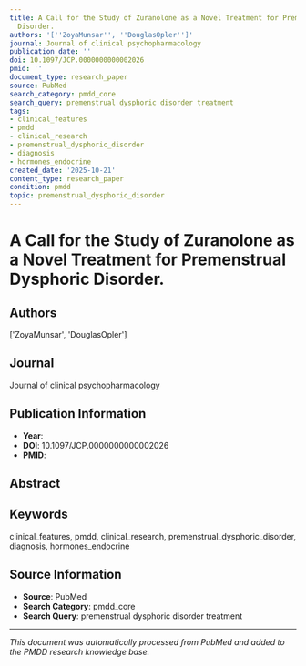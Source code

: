 ```yaml
---
title: A Call for the Study of Zuranolone as a Novel Treatment for Premenstrual Dysphoric
  Disorder.
authors: '[''ZoyaMunsar'', ''DouglasOpler'']'
journal: Journal of clinical psychopharmacology
publication_date: ''
doi: 10.1097/JCP.0000000000002026
pmid: ''
document_type: research_paper
source: PubMed
search_category: pmdd_core
search_query: premenstrual dysphoric disorder treatment
tags:
- clinical_features
- pmdd
- clinical_research
- premenstrual_dysphoric_disorder
- diagnosis
- hormones_endocrine
created_date: '2025-10-21'
content_type: research_paper
condition: pmdd
topic: premenstrual_dysphoric_disorder
---
```


# A Call for the Study of Zuranolone as a Novel Treatment for Premenstrual Dysphoric Disorder.

## Authors
['ZoyaMunsar', 'DouglasOpler']

## Journal
Journal of clinical psychopharmacology

## Publication Information
- **Year**: 
- **DOI**: 10.1097/JCP.0000000000002026
- **PMID**: 

## Abstract


## Keywords
clinical_features, pmdd, clinical_research, premenstrual_dysphoric_disorder, diagnosis, hormones_endocrine

## Source Information
- **Source**: PubMed
- **Search Category**: pmdd_core
- **Search Query**: premenstrual dysphoric disorder treatment

---
*This document was automatically processed from PubMed and added to the PMDD research knowledge base.*
